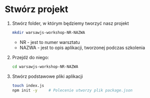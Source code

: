 # Stwórz projekt

1. Stwórz folder, w którym będziemy tworzyć nasz projekt

    ```bash
    mkdir warsawjs-workshop-NR-NAZWA
    ```

    + NR - jest to numer warsztatu
    + NAZWA - jest to opis aplikacji, tworzonej podczas szkolenia

2. Przejdź do niego:

    ```bash
    cd warsawjs-workshop-NR-NAZWA
    ```

3. Stwórz podstawowe pliki aplikacji

    ```bash
    touch index.js
    npm init -y     # Polecenie utworzy plik package.json
    ```
